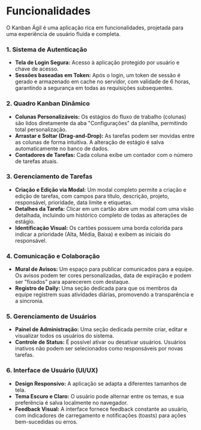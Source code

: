 # Funcionalidades

O Kanban Ágil é uma aplicação rica em funcionalidades, projetada para uma experiência de usuário fluida e completa.

### 1. Sistema de Autenticação
- **Tela de Login Segura:** Acesso à aplicação protegido por usuário e chave de acesso.
- **Sessões baseadas em Token:** Após o login, um token de sessão é gerado e armazenado em cache no servidor, com validade de 6 horas, garantindo a segurança em todas as requisições subsequentes.

### 2. Quadro Kanban Dinâmico
- **Colunas Personalizáveis:** Os estágios do fluxo de trabalho (colunas) são lidos diretamente da aba "Configurações" da planilha, permitindo total personalização.
- **Arrastar e Soltar (Drag-and-Drop):** As tarefas podem ser movidas entre as colunas de forma intuitiva. A alteração de estágio é salva automaticamente no banco de dados.
- **Contadores de Tarefas:** Cada coluna exibe um contador com o número de tarefas atuais.

### 3. Gerenciamento de Tarefas
- **Criação e Edição via Modal:** Um modal completo permite a criação e edição de tarefas, com campos para título, descrição, projeto, responsável, prioridade, data limite e etiquetas.
- **Detalhes da Tarefa:** Clicar em um cartão abre um modal com uma visão detalhada, incluindo um histórico completo de todas as alterações de estágio.
- **Identificação Visual:** Os cartões possuem uma borda colorida para indicar a prioridade (Alta, Média, Baixa) e exibem as iniciais do responsável.

### 4. Comunicação e Colaboração
- **Mural de Avisos:** Um espaço para publicar comunicados para a equipe. Os avisos podem ter cores personalizadas, data de expiração e podem ser "fixados" para aparecerem com destaque.
- **Registro de Daily:** Uma seção dedicada para que os membros da equipe registrem suas atividades diárias, promovendo a transparência e a sincronia.

### 5. Gerenciamento de Usuários
- **Painel de Administração:** Uma seção dedicada permite criar, editar e visualizar todos os usuários do sistema.
- **Controle de Status:** É possível ativar ou desativar usuários. Usuários inativos não podem ser selecionados como responsáveis por novas tarefas.

### 6. Interface de Usuário (UI/UX)
- **Design Responsivo:** A aplicação se adapta a diferentes tamanhos de tela.
- **Tema Escuro e Claro:** O usuário pode alternar entre os temas, e sua preferência é salva localmente no navegador.
- **Feedback Visual:** A interface fornece feedback constante ao usuário, com indicadores de carregamento e notificações (toasts) para ações bem-sucedidas ou erros.